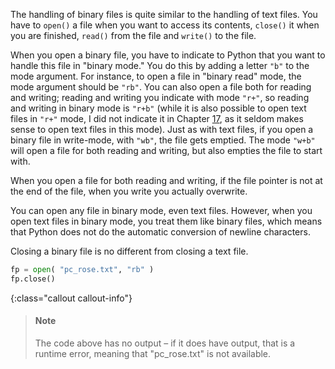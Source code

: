 The handling of binary files is quite similar to the handling of text
files. You have to `open()` a file when you want to access its contents,
`close()` it when you are finished, `read()` from the file and `write()`
to the file.

When you open a binary file, you have to indicate to Python that you
want to handle this file in "binary mode." You do this by adding a
letter `"b"` to the mode argument. For instance, to open a file in
"binary read" mode, the mode argument should be `"rb"`. You can also
open a file both for reading and writing; reading and writing you
indicate with mode `"r+"`, so reading and writing in binary mode is
`"r+b"` (while it is also possible to open text files in `"r+"` mode, I
did not indicate it in Chapter
<a href="#ch:textfiles" data-reference-type="ref" data-reference="ch:textfiles">17</a>,
as it seldom makes sense to open text files in this mode). Just as with
text files, if you open a binary file in write-mode, with `"wb"`, the
file gets emptied. The mode `"w+b"` will open a file for both reading
and writing, but also empties the file to start with.

When you open a file for both reading and writing, if the file pointer
is not at the end of the file, when you write you actually overwrite.

You can open any file in binary mode, even text files. However, when you
open text files in binary mode, you treat them like binary files, which
means that Python does not do the automatic conversion of newline
characters.

Closing a binary file is no different from closing a text file.

```python
fp = open( "pc_rose.txt", "rb" )
fp.close()
```

{:class="callout callout-info"}
> #### Note
> The code above has no output – if it does have output, that is a
> runtime error, meaning that "pc_rose.txt" is not available.
